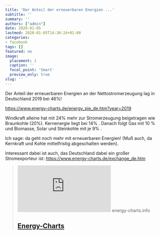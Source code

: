 ```yaml
---
title: 'Der Anteil der erneuerbaren Energien ...'
subtitle: ''
summary: ''
authors: ["admin"]
date: 2020-01-05
lastmod: 2020-01-05T14:30:24+01:00
categories:
- facebook
tags: []
featured: no
image:
  placement: 1
  caption: ''
  focal_point: 'Smart'
  preview_only: true
slug: ''
---
```

Der Anteil der erneuerbaren Energien an der Nettostromerzeugung lag in Deutschland 2019 bei 46%!

https://www.energy-charts.de/energy_pie_de.htm?year=2019

Windkraft alleine hat mit 24% mehr zur Stromerzeugung beigetragen wie Braunkohle (20%). Kernenergie liegt bei 14% . Danach folgt Gas mit 10 % und Biomasse, Solar und Steinkohle mit je 9% . 

Ich sage: da geht noch mehr mit erneuerbaren Energien! (Muß auch, da Kernkraft und Kohle mittelfristig abgeschalten werden).

Interessant dabei ist auch, das Deutschland dabei ein großer Stromexporteur ist: https://www.energy-charts.de/exchange_de.htm
> [![](https://stats.ise.fraunhofer.de/matomo.php?idsite=10&rec=1)](https://www.energy-charts.de/energy_pie_de.htm?year=2019)
> energy-charts.info
> ## [Energy-Charts](https://www.energy-charts.de/energy_pie_de.htm?year=2019)
>

